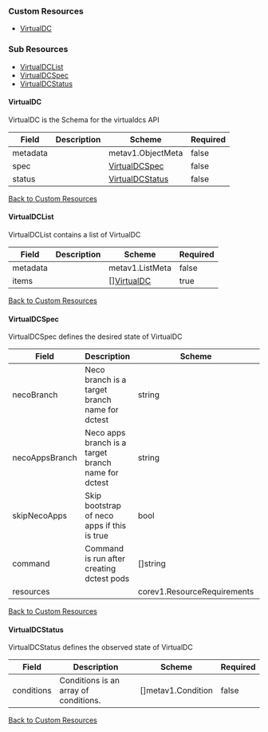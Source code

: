 
### Custom Resources

* [VirtualDC](#virtualdc)

### Sub Resources

* [VirtualDCList](#virtualdclist)
* [VirtualDCSpec](#virtualdcspec)
* [VirtualDCStatus](#virtualdcstatus)

#### VirtualDC

VirtualDC is the Schema for the virtualdcs API

| Field | Description | Scheme | Required |
| ----- | ----------- | ------ | -------- |
| metadata |  | metav1.ObjectMeta | false |
| spec |  | [VirtualDCSpec](#virtualdcspec) | false |
| status |  | [VirtualDCStatus](#virtualdcstatus) | false |

[Back to Custom Resources](#custom-resources)

#### VirtualDCList

VirtualDCList contains a list of VirtualDC

| Field | Description | Scheme | Required |
| ----- | ----------- | ------ | -------- |
| metadata |  | metav1.ListMeta | false |
| items |  | [][VirtualDC](#virtualdc) | true |

[Back to Custom Resources](#custom-resources)

#### VirtualDCSpec

VirtualDCSpec defines the desired state of VirtualDC

| Field | Description | Scheme | Required |
| ----- | ----------- | ------ | -------- |
| necoBranch | Neco branch is a target branch name for dctest | string | false |
| necoAppsBranch | Neco apps branch is a target branch name for dctest | string | false |
| skipNecoApps | Skip bootstrap of neco apps if this is true | bool | false |
| command | Command is run after creating dctest pods | []string | false |
| resources |  | corev1.ResourceRequirements | false |

[Back to Custom Resources](#custom-resources)

#### VirtualDCStatus

VirtualDCStatus defines the observed state of VirtualDC

| Field | Description | Scheme | Required |
| ----- | ----------- | ------ | -------- |
| conditions | Conditions is an array of conditions. | []metav1.Condition | false |

[Back to Custom Resources](#custom-resources)

